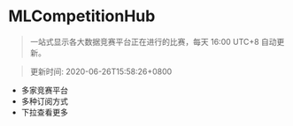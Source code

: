 # MLCompetitionHub

> 一站式显示各大数据竞赛平台正在进行的比赛，每天 16:00 UTC+8 自动更新。
  
> 更新时间: 2020-06-26T15:58:26+0800 

* 多家竞赛平台
* 多种订阅方式
* 下拉查看更多